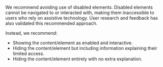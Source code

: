 We recommend avoiding use of disabled elements. Disabled elements cannot be navigated to or interacted with, making them inaccessible to users who rely on assistive technology. User research and feedback has also validated this recommended approach.

Instead, we recommend:
- Showing the content/element as enabled and interactive.
- Hiding the content/element but including information explaining their limited access.
- Hiding the content/element entirely with no extra explanation.